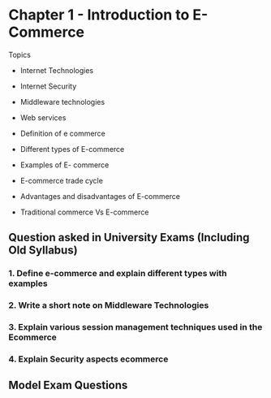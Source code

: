 # Chapter 1 - Introduction to E-Commerce


Topics

+ Internet Technologies
+ Internet Security
+ Middleware technologies
+ Web services

+ Definition of e commerce
+ Different types of E-commerce
+ Examples of E- commerce
+ E-commerce trade cycle
+ Advantages and disadvantages of E-commerce
+ Traditional commerce Vs E-commerce

## Question asked in University Exams (Including Old Syllabus)

### 1. Define e-commerce and explain different types with examples

### 2. Write a short note on Middleware Technologies

### 3. Explain various session management techniques used in the Ecommerce

### 4. Explain Security aspects ecommerce

 



## Model Exam Questions

